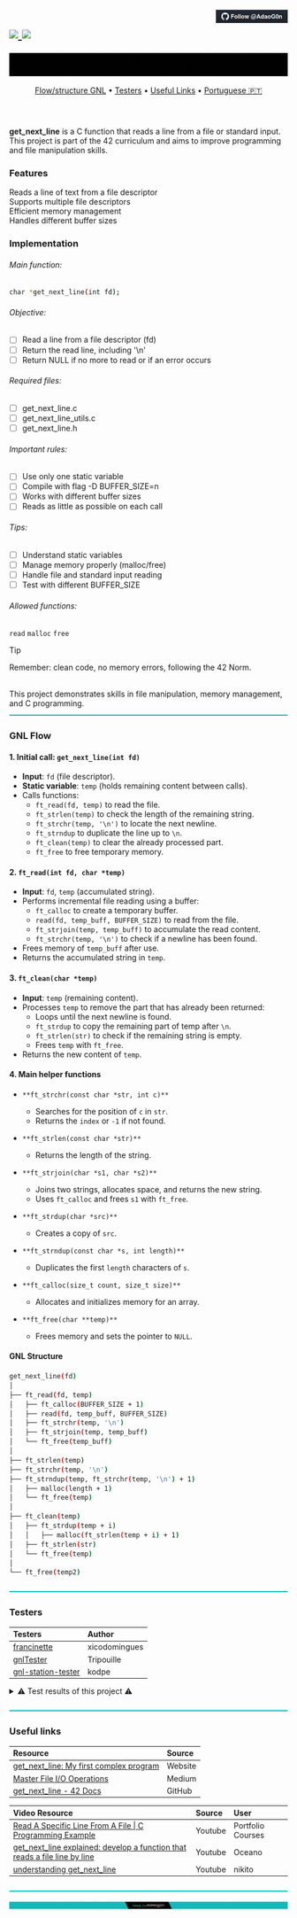 <a href="https://github.com/AdaoG0n" style="pointer-events: none;"> <img src="https://github.com/AdaoG0n/AdaoG0n/blob/main/assests/Followbutton.png" width="130" align="right"/></a>

# <a href="#" style="pointer-events: none;"> <img src="https://img.shields.io/badge/status-0%20%2F%20100%20%E2%98%85-success?color=%2312bab9&style=flat-square"/> <img src="https://img.shields.io/github/last-commit/AdaoG0n/42-get_next_line?style=flat-square&color=%2312bab9" /> </a>

 ![](https://github.com/AdaoG0n/AdaoG0n/blob/main/assests/animated%20gifs/getnextline.gif)
 <p align="center">
 <a href="#gnl-structure">Flow/structure GNL</a>  •  <a href="#testers">Testers</a>  •  <a href="#useful-links">Useful Links</a>  •  <a href="https://github.com/AdaoG0n/42-get_next_line/blob/main/README_pt.md"> Portuguese 🇵🇹</a>
</p>

#
<br/>**get_next_line** is a C function that reads a line from a file or standard input. 
<br/>This project is part of the 42 curriculum and aims to improve programming and file manipulation skills.

### Features
Reads a line of text from a file descriptor
<br/>Supports multiple file descriptors
<br/>Efficient memory management
<br/>Handles different buffer sizes

### Implementation

###### Main function:

```sh
char *get_next_line(int fd);
```

###### Objective:

- [ ] Read a line from a file descriptor (fd)
- [ ] Return the read line, including '\n'
- [ ] Return NULL if no more to read or if an error occurs

###### Required files:

 - [ ] get_next_line.c
 - [ ] get_next_line_utils.c
 - [ ] get_next_line.h

###### Important rules:

- [ ] Use only one static variable
- [ ] Compile with flag -D BUFFER_SIZE=n
- [ ] Works with different buffer sizes
- [ ] Reads as little as possible on each call

###### Tips:

- [ ] Understand static variables
- [ ] Manage memory properly (malloc/free)
- [ ] Handle file and standard input reading
- [ ] Test with different BUFFER_SIZE

###### Allowed functions:

`read` 
`malloc`
`free`

>[!TIP]
>Remember: clean code, no memory errors, following the 42 Norm.

<br/>This project demonstrates skills in file manipulation, memory management, and C programming.
![](https://github.com/AdaoG0n/AdaoG0n/blob/main/assests/bar.png)

### GNL Flow

#### 1. Initial call: `get_next_line(int fd)`
- **Input**: `fd` (file descriptor).
- **Static variable**: `temp` (holds remaining content between calls).
- Calls functions:
  - `ft_read(fd, temp)` to read the file.
  - `ft_strlen(temp)` to check the length of the remaining string.
  - `ft_strchr(temp, '\n')` to locate the next newline.
  - `ft_strndup` to duplicate the line up to `\n`.
  - `ft_clean(temp)` to clear the already processed part.
  - `ft_free` to free temporary memory.

#### 2. `ft_read(int fd, char *temp)`
- **Input**: `fd`, `temp` (accumulated string).
- Performs incremental file reading using a buffer:
  - `ft_calloc` to create a temporary buffer.
  - `read(fd, temp_buff, BUFFER_SIZE)` to read from the file.
  - `ft_strjoin(temp, temp_buff)` to accumulate the read content.
  - `ft_strchr(temp, '\n')` to check if a newline has been found.
- Frees memory of `temp_buff` after use.
- Returns the accumulated string in `temp`.

#### 3. `ft_clean(char *temp)`
- **Input**: `temp` (remaining content).
- Processes `temp` to remove the part that has already been returned:
  - Loops until the next newline is found.
  - `ft_strdup` to copy the remaining part of temp after `\n`.
  - `ft_strlen(str)` to check if the remaining string is empty.
  - Frees `temp` with `ft_free`.
- Returns the new content of `temp`.

#### 4. Main helper functions

- `**ft_strchr(const char *str, int c)**`
  - Searches for the position of `c` in `str`.
  - Returns the `index` or `-1` if not found.
  
- `**ft_strlen(const char *str)**`
  - Returns the length of the string.
  
- `**ft_strjoin(char *s1, char *s2)**`
  - Joins two strings, allocates space, and returns the new string.
  - Uses `ft_calloc` and frees `s1` with `ft_free`.
  
- `**ft_strdup(char *src)**`
  - Creates a copy of `src`.
  
- `**ft_strndup(const char *s, int length)**`
  - Duplicates the first `length` characters of `s`.
  
- `**ft_calloc(size_t count, size_t size)**`
  - Allocates and initializes memory for an array.
  
- `**ft_free(char **temp)**`
  - Frees memory and sets the pointer to `NULL`.


#### GNL Structure

```bash
get_next_line(fd)
│
├── ft_read(fd, temp)
│   ├── ft_calloc(BUFFER_SIZE + 1)
│   ├── read(fd, temp_buff, BUFFER_SIZE)
│   ├── ft_strchr(temp, '\n')
│   ├── ft_strjoin(temp, temp_buff)
│   └── ft_free(temp_buff)
│
├── ft_strlen(temp)
├── ft_strchr(temp, '\n')
├── ft_strndup(temp, ft_strchr(temp, '\n') + 1)
│   ├── malloc(length + 1)
│   └── ft_free(temp)
│
├── ft_clean(temp)
│   ├── ft_strdup(temp + i)
│   │   ├── malloc(ft_strlen(temp + i) + 1)
│   ├── ft_strlen(str)
│   └── ft_free(temp)
│
└── ft_free(temp2)
```

![](https://github.com/AdaoG0n/AdaoG0n/blob/main/assests/bar.png)

### Testers

| Testers                                                           | Author           |
| :---------------------------------------------------------------- | :---            |
| [francinette](https://github.com/xicodomingues/francinette)       | xicodomingues |
| [gnlTester](https://github.com/Tripouille/gnlTester)              | Tripouille    |
| [gnl-station-tester](https://github.com/kodpe/gnl-station-tester) | kodpe         |

<details>
<summary> ⚠️ Test results of this project ⚠️</summary>

![](https://github.com/AdaoG0n/42-get_next_line/blob/main/getnextline.png)
 
</details>

![](https://github.com/AdaoG0n/AdaoG0n/blob/main/assests/bar.png)

### Useful links

| Resource                                                                              | Source    |
| :-------------------------------------------------------------------------------------| :-------- |
| [get_next_line: My first complex program](https://yannick.eu/gnl)                     | Website |
| [Master File I/O Operations](https://medium.com/p/5fb001d1fff5)                       | Medium  |
| [get_next_line - 42 Docs](https://harm-smits.github.io/42docs/projects/get_next_line) | GitHub  |

| Video Resource                                                                                                            | Source    | User |
| :------------------------------------------------------------------------------------------------------------------------ | :-------- | :--- |
| [Read A Specific Line From A File \| C Programming Example](https://www.youtube.com/watch?v=w0mgn6OLKUs)                  | Youtube | Portfolio Courses |
| [get_next_line explained: develop a function that reads a file line by line](https://www.youtube.com/watch?v=8E9siq7apUU) | Youtube | Oceano |
| [understanding get_next_line](https://www.youtube.com/watch?v=-Mt2FdJjVno)                                                | Youtube | nikito |

![](https://github.com/AdaoG0n/AdaoG0n/blob/main/assests/bar.png)

![](https://github.com/AdaoG0n/AdaoG0n/blob/main/assests/animated%20gifs/madeby.gif)

